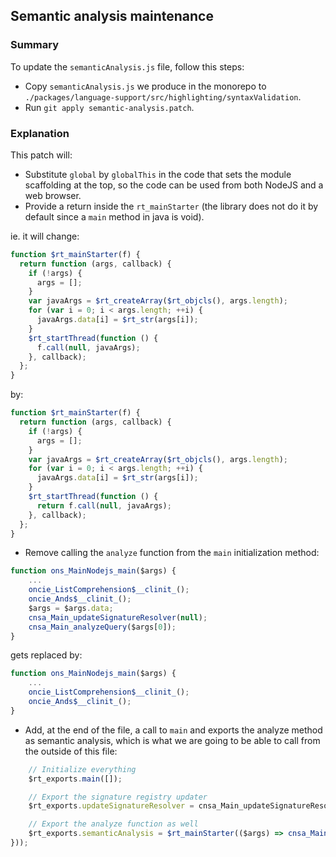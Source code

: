 ## Semantic analysis maintenance

### Summary

To update the `semanticAnalysis.js` file, follow this steps:

- Copy `semanticAnalysis.js` we produce in the monorepo to `./packages/language-support/src/highlighting/syntaxValidation`.
- Run `git apply semantic-analysis.patch`.

### Explanation

This patch will:

- Substitute `global` by `globalThis` in the code that sets the module scaffolding at the top, so the code can be used from both NodeJS and a web browser.
- Provide a return inside the `rt_mainStarter` (the library does not do it by default since a `main` method in java is void).

ie. it will change:

```js
function $rt_mainStarter(f) {
  return function (args, callback) {
    if (!args) {
      args = [];
    }
    var javaArgs = $rt_createArray($rt_objcls(), args.length);
    for (var i = 0; i < args.length; ++i) {
      javaArgs.data[i] = $rt_str(args[i]);
    }
    $rt_startThread(function () {
      f.call(null, javaArgs);
    }, callback);
  };
}
```

by:

```js
function $rt_mainStarter(f) {
  return function (args, callback) {
    if (!args) {
      args = [];
    }
    var javaArgs = $rt_createArray($rt_objcls(), args.length);
    for (var i = 0; i < args.length; ++i) {
      javaArgs.data[i] = $rt_str(args[i]);
    }
    $rt_startThread(function () {
      return f.call(null, javaArgs);
    }, callback);
  };
}
```

- Remove calling the `analyze` function from the `main` initialization method:

```js
function ons_MainNodejs_main($args) {
    ...
    oncie_ListComprehension$__clinit_();
    oncie_Ands$__clinit_();
    $args = $args.data;
    cnsa_Main_updateSignatureResolver(null);
    cnsa_Main_analyzeQuery($args[0]);
}
```

gets replaced by:

```js
function ons_MainNodejs_main($args) {
    ...
    oncie_ListComprehension$__clinit_();
    oncie_Ands$__clinit_();
}
```

- Add, at the end of the file, a call to `main` and exports the analyze method as semantic analysis, which is what we are going to be able to call from the outside of this file:

```js
    // Initialize everything
    $rt_exports.main([]);

    // Export the signature registry updater
    $rt_exports.updateSignatureResolver = cnsa_Main_updateSignatureResolver;

    // Export the analyze function as well
    $rt_exports.semanticAnalysis = $rt_mainStarter(($args) => cnsa_Main_analyzeQuery($args.data[0]));
}));
```

